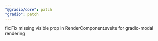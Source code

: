 ```yaml
---
"@gradio/core": patch
"gradio": patch
---
```


fix:Fix missing visible prop in RenderComponent.svelte for gradio-modal rendering
